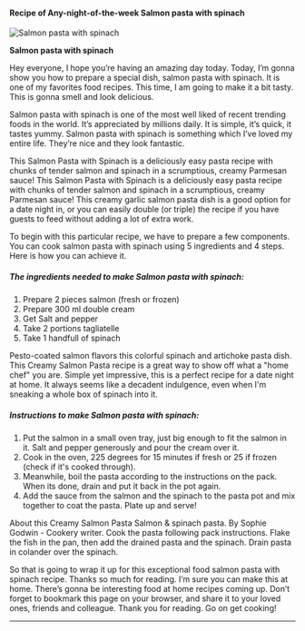             

#### Recipe of Any-night-of-the-week Salmon pasta with spinach

![Salmon pasta with spinach](https://img-global.cpcdn.com/recipes/9fd221ae412b2efe/751x532cq70/salmon-pasta-with-spinach-recipe-main-photo.jpg)

**Salmon pasta with spinach**

Hey everyone, I hope you’re having an amazing day today. Today, I’m gonna show you how to prepare a special dish, salmon pasta with spinach. It is one of my favorites food recipes. This time, I am going to make it a bit tasty. This is gonna smell and look delicious.

Salmon pasta with spinach is one of the most well liked of recent trending foods in the world. It’s appreciated by millions daily. It is simple, it’s quick, it tastes yummy. Salmon pasta with spinach is something which I’ve loved my entire life. They’re nice and they look fantastic.

This Salmon Pasta with Spinach is a deliciously easy pasta recipe with chunks of tender salmon and spinach in a scrumptious, creamy Parmesan sauce! This Salmon Pasta with Spinach is a deliciously easy pasta recipe with chunks of tender salmon and spinach in a scrumptious, creamy Parmesan sauce! This creamy garlic salmon pasta dish is a good option for a date night in, or you can easily double (or triple) the recipe if you have guests to feed without adding a lot of extra work.

To begin with this particular recipe, we have to prepare a few components. You can cook salmon pasta with spinach using 5 ingredients and 4 steps. Here is how you can achieve it.

##### The ingredients needed to make Salmon pasta with spinach:

1.  Prepare 2 pieces salmon (fresh or frozen)
2.  Prepare 300 ml double cream
3.  Get Salt and pepper
4.  Take 2 portions tagliatelle
5.  Take 1 handfull of spinach

Pesto-coated salmon flavors this colorful spinach and artichoke pasta dish. This Creamy Salmon Pasta recipe is a great way to show off what a "home chef" you are. Simple yet impressive, this is a perfect recipe for a date night at home. It always seems like a decadent indulgence, even when I'm sneaking a whole box of spinach into it.

##### Instructions to make Salmon pasta with spinach:

1.  Put the salmon in a small oven tray, just big enough to fit the salmon in it. Salt and pepper generously and pour the cream over it.
2.  Cook in the oven, 225 degrees for 15 minutes if fresh or 25 if frozen (check if it's cooked through).
3.  Meanwhile, boil the pasta according to the instructions on the pack. When its done, drain and put it back in the pot again.
4.  Add the sauce from the salmon and the spinach to the pasta pot and mix together to coat the pasta. Plate up and serve!

About this Creamy Salmon Pasta Salmon & spinach pasta. By Sophie Godwin - Cookery writer. Cook the pasta following pack instructions. Flake the fish in the pan, then add the drained pasta and the spinach. Drain pasta in colander over the spinach.

So that is going to wrap it up for this exceptional food salmon pasta with spinach recipe. Thanks so much for reading. I’m sure you can make this at home. There’s gonna be interesting food at home recipes coming up. Don’t forget to bookmark this page on your browser, and share it to your loved ones, friends and colleague. Thank you for reading. Go on get cooking!

* * *
